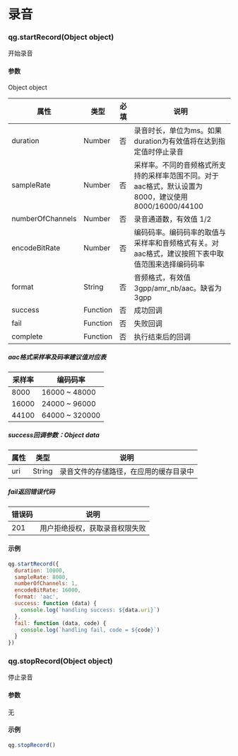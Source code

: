 # 录音

### qg.startRecord(Object object)

开始录音

#### 参数

Object object

| 属性                   | 类型     | 必填 | 说明                                                         |
| ------------------------ | -------- | ---- | ------------------------------------------------------------ |
| duration        | Number   | 否   | 录音时长，单位为ms。如果duration为有效值将在达到指定值时停止录音 |
| sampleRate        | Number   | 否   | 采样率。不同的音频格式所支持的采样率范围不同。对于aac格式，默认设置为8000，建议使用 8000/16000/44100 |
| numberOfChannels  | Number   | 否   | 录音通道数，有效值 1/2                                       |
| encodeBitRate     | Number   | 否   | 编码码率。编码码率的取值与采样率和音频格式有关。对aac格式，建议按照下表中取值范围来选择编码码率 |
| format            | String   | 否   | 音频格式，有效值 3gpp/amr_nb/aac。缺省为3gpp                 |
| success                  | Function | 否   | 成功回调                                                     |
| fail                     | Function | 否   | 失败回调                                                     |
| complete                 | Function | 否   | 执行结束后的回调                                             |

##### aac格式采样率及码率建议值对应表

| 采样率 | 编码码率       |
| ------ | -------------- |
| 8000   | 16000 ~ 48000  |
| 16000  | 24000 ~ 96000  |
| 44100  | 64000 ~ 320000 |

##### success回调参数：Object data

| 属性 | 类型   | 说明                                   |
| ------ | ------ | -------------------------------------- |
| uri    | String | 录音文件的存储路径，在应用的缓存目录中 |

##### fail返回错误代码

| 错误码 | 说明                           |
| ------ | ------------------------------ |
| 201    | 用户拒绝授权，获取录音权限失败 |

#### 示例

```javascript
qg.startRecord({
  duration: 10000,
  sampleRate: 8000,
  numberOfChannels: 1,
  encodeBitRate: 16000,
  format: 'aac',
  success: function (data) {
    console.log(`handling success: ${data.uri}`)
  },
  fail: function (data, code) {
    console.log(`handling fail, code = ${code}`)
  }
})
```

### qg.stopRecord(Object object)

停止录音

#### 参数

无

#### 示例

```javascript
qg.stopRecord()
```